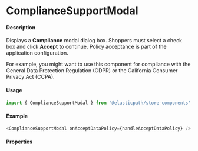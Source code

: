 # ComplianceSupportModal

#### Description

Displays a **Compliance** modal dialog box. Shoppers must select a check box and click **Accept** to continue. Policy acceptance is part of the application configuration.

For example, you might want to use this component for compliance with the General Data Protection Regulation (GDPR) or the California Consumer Privacy Act (CCPA).

#### Usage

```js
import { ComplianceSupportModal } from '@elasticpath/store-components';
```

#### Example

```js
<ComplianceSupportModal onAcceptDataPolicy={handleAcceptDataPolicy} />
```

#### Properties

<!-- PROPS -->
